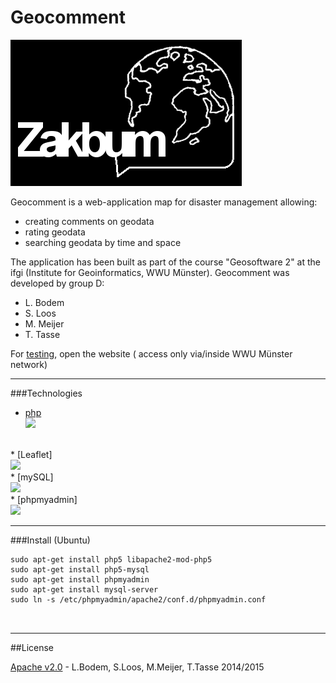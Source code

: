 
Geocomment
=========
<img src="img/ZakbumLogoFinal.png">

Geocomment is a web-application map for disaster management allowing:
* creating comments on geodata
* rating geodata
* searching geodata by time and space


The application has been built as part of the course "Geosoftware 2" at the ifgi (Institute for Geoinformatics, WWU Münster).
Geocomment was developed by group D:

* L. Bodem
* S. Loos
* M. Meijer
* T. Tasse

For [testing](http://giv-geosoft2d.uni-muenster.de/final), open the website ( access only via/inside WWU Münster network)

<hr>



###Technologies

* [php]
<br><img src="https://www.marcusjaschen.de/wp-content/uploads/2014/06/800px-PHP-n_logo.svg_.png" width="140px">
<br>
* [Leaflet] 
<br><img src="http://leafletjs.com/docs/images/logo.png" width=140px >
<br>
* [mySQL]
<br><img src="http://upload.wikimedia.org/wikipedia/de/thumb/1/1f/Logo_MySQL.svg/250px-Logo_MySQL.svg.png" width=140px>
<br>
* [phpmyadmin]
<br><img src="http://www.golem.de/1209/sp_94760-43822-i.png" width=140px>
<br>
<hr>

###Install  (Ubuntu)

```
sudo apt-get install php5 libapache2-mod-php5
sudo apt-get install php5-mysql
sudo apt-get install phpmyadmin
sudo apt-get install mysql-server
sudo ln -s /etc/phpmyadmin/apache2/conf.d/phpmyadmin.conf



```

<hr>

##License

[Apache v2.0](http://www.apache.org/licenses/LICENSE-2.0) - L.Bodem,  S.Loos,  M.Meijer,  T.Tasse  2014/2015


[Leaflet]:http://leafletjs.com/
[php]:http://php.net/
[mySQL]:http://www.mysql.de/
[phpmyadmin]:http://www.phpmyadmin.net/

